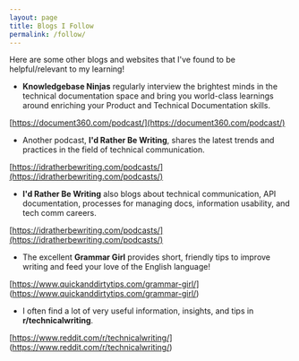 ```yaml
---
layout: page
title: Blogs I Follow
permalink: /follow/
---
```


Here are some other blogs and websites that I've found to be helpful/relevant to my learning!

* **Knowledgebase Ninjas** regularly interview the brightest minds in the technical documentation space and bring you world-class learnings around enriching your Product and Technical Documentation skills.

[https://document360.com/podcast/](https://document360.com/podcast/)


* Another podcast, **I'd Rather Be Writing**, shares the latest trends and practices in the field of technical communication.

[https://idratherbewriting.com/podcasts/](https://idratherbewriting.com/podcasts/)


* **I'd Rather Be Writing** also blogs about technical communication, API documentation, processes for managing docs, information usability, and tech comm careers.

[https://idratherbewriting.com/podcasts/](https://idratherbewriting.com/podcasts/)



* The excellent **Grammar Girl** provides short, friendly tips to improve writing and feed your love of the English language!

[https://www.quickanddirtytips.com/grammar-girl/] (https://www.quickanddirtytips.com/grammar-girl/)


* I often find a lot of very useful information, insights, and tips in **r/technicalwriting**.

[https://www.reddit.com/r/technicalwriting/] (https://www.reddit.com/r/technicalwriting/)
